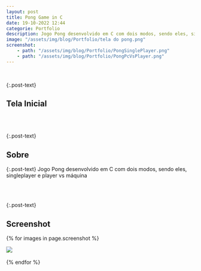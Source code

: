 ```yaml
---
layout: post
title: Pong Game in C
date: 19-10-2022 12:44
categorie: Portfolio
description: Jogo Pong desenvolvido em C com dois modos, sendo eles, singleplayer e player vs máquina
image: "/assets/img/blog/Portfolio/tela do pong.png"
screenshot: 
    - path: "/assets/img/blog/Portfolio/PongSinglePlayer.png"
    - path: "/assets/img/blog/Portfolio/PongPcVsPlayer.png"
---
```


<div class="post-line"></div>
<br />

{:.post-text}
## Tela Inicial

<div class="text-center">
  <img
    src="{{site.baseurl}}{{ page.image }}"
    class="rounded post-img" id="post-img"
    alt=""
  />
</div>
<div class="modal-img" id="modal-img">
  <span class="close"><ion-icon name="close-outline"></ion-icon></span>
  <img class="rounded post-img modal-content" id="img-content" />
  <div id="caption"></div>
</div>
<br />
<div class="post-line"></div>
<br />

{:.post-text}
## Sobre

{:.post-text}
Jogo Pong desenvolvido em C com dois modos, sendo eles, singleplayer e player vs máquina

<br />
<div class="post-line"></div>
<br />

{:.post-text}
## Screenshot

{% for images in page.screenshot %}
<div class="text-center">
  <img
    src="{{{site.baseurl}}{{ images.path }}"
    class="rounded post-img" id="post-img"
  />
</div>
<div class="modal-img" id="modal-img">
  <span class="close"><ion-icon name="close-outline"></ion-icon></span>
  <img
    src="{{{site.baseurl}}{{ images.path }}"
    class="rounded post-img modal-content" id="img-content"
    alt=""
  />
  <div id="caption"></div>
</div>
<br />
{% endfor %}
